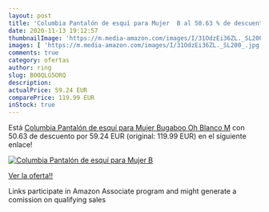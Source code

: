 ```yaml
---
layout: post
title: 'Columbia Pantalón de esquí para Mujer  B al 50.63 % de descuento'
date: 2020-11-13 19:12:57
thumbnailImage: 'https://m.media-amazon.com/images/I/31OdzEi36ZL._SL200_.jpg'
images: [ 'https://m.media-amazon.com/images/I/31OdzEi36ZL._SL200_.jpg' ]
comments: true
category: ofertas
author: ring
slug: B00QLG5ORQ
description:
actualPrice: 59.24 EUR
comparePrice: 119.99 EUR
inStock: true
---
```


Está [Columbia Pantalón de esquí para Mujer  Bugaboo Oh  Blanco  M](https://www.amazon.es/dp/B00QLG5ORQ/?tag=tolees-21) con 50.63 de descuento por 59.24 EUR (original: 119.99 EUR) en el siguiente enlace!

[![Columbia Pantalón de esquí para Mujer  B](https://m.media-amazon.com/images/I/31OdzEi36ZL._SL200_.jpg)](https://www.amazon.es/dp/B00QLG5ORQ/?tag=tolees-21)

[Ver la oferta!!](https://www.amazon.es/dp/B00QLG5ORQ/?tag=tolees-21)

Links participate in Amazon Associate program and might generate a comission on qualifying sales


